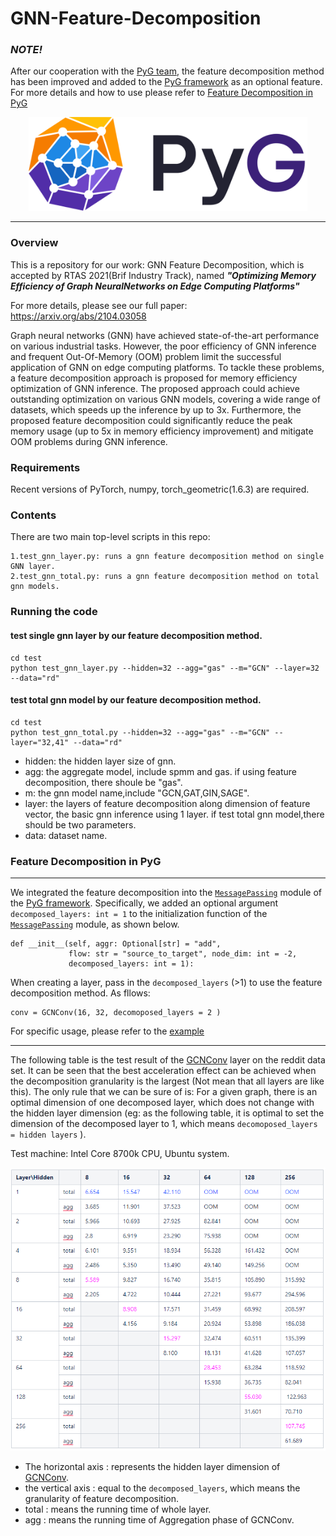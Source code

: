 # GNN-Feature-Decomposition


### ***NOTE!***
After our cooperation with the [PyG team](https://github.com/pyg-team/pytorch_geometric), the feature decomposition method has been improved and added
to the [PyG framework](https://github.com/pyg-team/pytorch_geometric) as an optional feature. For more details and how to use please refer to 
[Feature Decomposition in PyG](#Feature-Decomposition-in-PyG)

<p align="center">
  <img height="150" src="pyg1.svg" />
</p>

--------------------------------------------------------------------------------


### Overview

This is a repository for our work: GNN Feature Decomposition,
which is accepted by RTAS 2021(Brif Industry Track), named ***"Optimizing Memory Efficiency of Graph NeuralNetworks on Edge Computing Platforms"***

For more details, please see our full paper: https://arxiv.org/abs/2104.03058 

Graph neural networks (GNN) have achieved state-of-the-art performance on various industrial tasks.
However, the poor efficiency of GNN inference and frequent Out-Of-Memory (OOM) problem limit the successful application of GNN on edge computing platforms.
To tackle these problems, a feature decomposition approach is proposed for memory efficiency optimization of GNN inference.
The proposed approach could achieve outstanding optimization on various GNN models, covering a wide range of datasets, which speeds up the inference by up to 3x.
Furthermore, the proposed feature decomposition could significantly reduce the peak memory usage (up to 5x in memory efficiency improvement) and mitigate OOM problems during GNN inference.

### Requirements

Recent versions of PyTorch, numpy, torch_geometric(1.6.3) are required. 


### Contents
There are two main top-level scripts in this repo:

    1.test_gnn_layer.py: runs a gnn feature decomposition method on single GNN layer.
    2.test_gnn_total.py: runs a gnn feature decomposition method on total gnn models.
    
### Running the code
#### test single gnn layer by our feature decomposition method.
    cd test
    python test_gnn_layer.py --hidden=32 --agg="gas" --m="GCN" --layer=32 --data="rd"
    
#### test total gnn model by our feature decomposition method.
    cd test
    python test_gnn_total.py --hidden=32 --agg="gas" --m="GCN" --layer="32,41" --data="rd"

- hidden: the hidden layer size of gnn.
- agg: the aggregate model, include spmm and gas. if using feature decomposition, there shoule be "gas".
- m: the gnn model name,include "GCN,GAT,GIN,SAGE".
- layer: the layers of feature decomposition along dimension of feature vector, the basic gnn inference using 1 layer.
if test total gnn model,there should be two parameters.
- data: dataset name.


### Feature Decomposition in PyG

---

We integrated the feature decomposition into the [`MessagePassing`](https://github.com/pyg-team/pytorch_geometric/blob/master/torch_geometric/nn/conv/message_passing.py) 
module of the [PyG framework](https://github.com/pyg-team/pytorch_geometric). Specifically, we added an optional argument `decomposed_layers: int = 1` to the initialization 
function of the [`MessagePassing`](https://github.com/pyg-team/pytorch_geometric/blob/master/torch_geometric/nn/conv/message_passing.py) module, as shown below.


    def __init__(self, aggr: Optional[str] = "add",
                 flow: str = "source_to_target", node_dim: int = -2,
                 decomposed_layers: int = 1):

When creating a layer, pass in the `decomposed_layers` (>1) to use the feature decomposition method. As fllows:

    conv = GCNConv(16, 32, decomoposed_layers = 2 )

For specific usage, please refer to the [example](example/GCN.py)

---
The following table is the test result of the [GCNConv](https://pytorch-geometric.readthedocs.io/en/latest/modules/nn.html#torch_geometric.nn.conv.GCNConv) layer on the reddit data set.
It can be seen that the best acceleration effect can be achieved when the decomposition granularity is the largest (Not mean that all layers are like this).
The only rule that we can be sure of is: For a given graph, there is an optimal dimension of one decomposed layer, which does not change with the hidden layer dimension 
(eg: as the following table, it is optimal to set the dimension of the decomposed layer to 1, which means `decomoposed_layers = hidden layers` ).

Test machine: Intel Core 8700k CPU, Ubuntu system.

<p align="center">
  <img src="result.png" />
</p>

- The horizontal axis : represents the hidden layer dimension of [GCNConv](https://pytorch-geometric.readthedocs.io/en/latest/modules/nn.html#torch_geometric.nn.conv.GCNConv). 
- the vertical axis : equal to the `decomposed_layers`, which means the granularity of feature decomposition. 
- total : means the running time of whole layer.
- agg : means the running time of Aggregation phase of GCNConv. 

